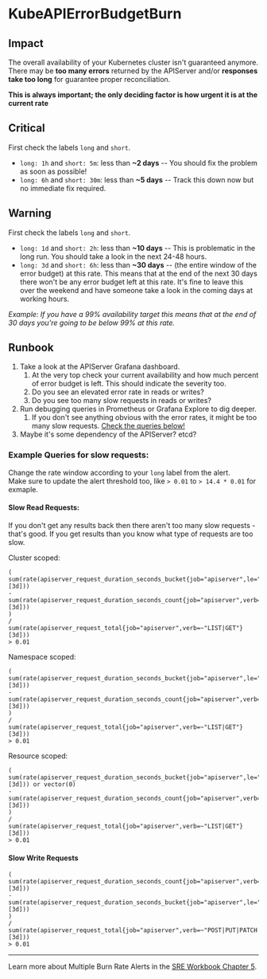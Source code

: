# KubeAPIErrorBudgetBurn

## Impact

The overall availability of your Kubernetes cluster isn't guaranteed anymore.  
There may be **too many errors** returned by the APIServer and/or **responses take too long** for guarantee proper reconciliation.

**This is always important; the only deciding factor is how urgent it is at the current rate**

## Critical

First check the labels `long` and `short`.

* `long: 1h` and `short: 5m`: less than **~2 days** -- You should fix the problem as soon as possible!  
* `long: 6h` and `short: 30m`: less than **~5 days** -- Track this down now but no immediate fix required.

## Warning

First check the labels `long` and `short`.

* `long: 1d` and `short: 2h`: less than **~10 days** -- This is problematic in the long run. You should take a look in the next 24-48 hours.
* `long: 3d` and `short: 6h`: less than **~30 days** -- (the entire window of the error budget) at this rate. This means that at the end of the next 30 days there won't be any error budget left at this rate. It's fine to leave this over the weekend and have someone take a look in the coming days at working hours.  

_Example: If you have a 99% availability target this means that at the end of 30 days you're going to be below 99% at this rate._

## Runbook

1. Take a look at the APIServer Grafana dashboard.
    1. At the very top check your current availability and how much percent of error budget is left. This should indicate the severity too.
    1. Do you see an elevated error rate in reads or writes?
    1. Do you see too many slow requests in reads or writes?
1. Run debugging queries in Prometheus or Grafana Explore to dig deeper.
    1. If you don't see anything obvious with the error rates, it might be too many slow requests. [Check the queries below!](#example-queries-for-slow-requests)
1. Maybe it's some dependency of the APIServer? etcd?

### Example Queries for slow requests:

Change the rate window according to your `long` label from the alert.  
Make sure to update the alert threshold too, like `> 0.01` to `> 14.4 * 0.01` for exmaple.
#### Slow Read Requests:

If you don't get any results back then there aren't too many slow requests - that's good.
If you get results than you know what type of requests are too slow.

Cluster scoped:
```
(
sum(rate(apiserver_request_duration_seconds_bucket{job="apiserver",le="40",scope="cluster",verb=~"LIST|GET"}[3d]))
- 
sum(rate(apiserver_request_duration_seconds_count{job="apiserver",verb=~"LIST|GET"}[3d]))
)
/
sum(rate(apiserver_request_total{job="apiserver",verb=~"LIST|GET"}[3d]))
> 0.01
```
Namespace scoped:
```
(
sum(rate(apiserver_request_duration_seconds_bucket{job="apiserver",le="5",scope="namespace",verb=~"LIST|GET"}[3d]))
- 
sum(rate(apiserver_request_duration_seconds_count{job="apiserver",verb=~"LIST|GET"}[3d]))
)
/
sum(rate(apiserver_request_total{job="apiserver",verb=~"LIST|GET"}[3d]))
> 0.01
```

Resource scoped:
```
(
sum(rate(apiserver_request_duration_seconds_bucket{job="apiserver",le="1",scope=~"resource|",verb=~"LIST|GET"}[3d])) or vector(0)
- 
sum(rate(apiserver_request_duration_seconds_count{job="apiserver",verb=~"LIST|GET"}[3d]))
)
/
sum(rate(apiserver_request_total{job="apiserver",verb=~"LIST|GET"}[3d]))
> 0.01
```

#### Slow Write Requests

```
(
sum(rate(apiserver_request_duration_seconds_count{job="apiserver",verb=~"POST|PUT|PATCH|DELETE"}[3d]))
-
sum(rate(apiserver_request_duration_seconds_bucket{job="apiserver",le="1",verb=~"POST|PUT|PATCH|DELETE"}[3d]))
)
/
sum(rate(apiserver_request_total{job="apiserver",verb=~"POST|PUT|PATCH|DELETE"}[3d]))
> 0.01
```

--- 
Learn more about Multiple Burn Rate Alerts in the [SRE Workbook Chapter 5](https://sre.google/workbook/alerting-on-slos/#recommended_time_windows_and_burn_rates_f).
